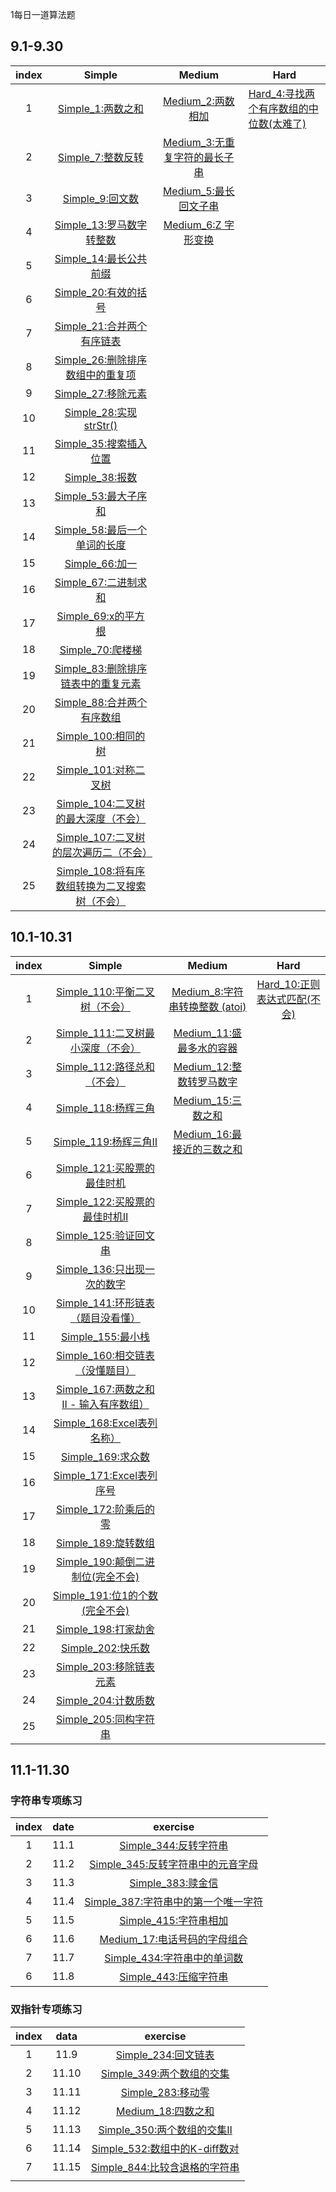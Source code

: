 1每日一道算法题

## 9.1-9.30

| index |                            Simple                            |                        Medium                         | Hard                                                        |
| :---: | :----------------------------------------------------------: | :---------------------------------------------------: | ----------------------------------------------------------- |
|   1   |          [Simple_1:两数之和](simple/Simple_1.java)           |       [Medium_2:两数相加](medium/Medium_2.java)       | [Hard_4:寻找两个有序数组的中位数(太难了)](hard/Hard_4.java) |
|   2   |          [Simple_7:整数反转](simple/Simple_7.java)           | [Medium_3:无重复字符的最长子串](medium/Medium_3.java) |                                                             |
|   3   |           [Simple_9:回文数](simple/Simple_9.java)            |     [Medium_5:最长回文子串](medium/Medium_5.java)     |                                                             |
|   4   |      [Simple_13:罗马数字转整数](simple/Simple_13.java)       |      [Medium_6:Z 字形变换](medium/Medium_6.java)      |                                                             |
|   5   |       [Simple_14:最长公共前缀](simple/Simple_14.java)        |                                                       |                                                             |
|   6   |        [Simple_20:有效的括号](simple/Simple_20.java)         |                                                       |                                                             |
|   7   |     [Simple_21:合并两个有序链表](simple/Simple_21.java)      |                                                       |                                                             |
|   8   |  [Simple_26:删除排序数组中的重复项](simple/Simple_26.java)   |                                                       |                                                             |
|   9   |         [Simple_27:移除元素](simple/Simple_27.java)          |                                                       |                                                             |
|  10   |       [Simple_28:实现strStr()](simple/Simple_28.java)        |                                                       |                                                             |
|  11   |       [Simple_35:搜索插入位置](simple/Simple_35.java)        |                                                       |                                                             |
|  12   |           [Simple_38:报数](simple/Simple_38.java)            |                                                       |                                                             |
|  13   |        [Simple_53:最大子序和](simple/Simple_53.java)         |                                                       |                                                             |
|  14   |    [Simple_58:最后一个单词的长度](simple/Simple_58.java)     |                                                       |                                                             |
|  15   |           [Simple_66:加一](simple/Simple_66.java)            |                                                       |                                                             |
|  16   |        [Simple_67:二进制求和](simple/Simple_67.java)         |                                                       |                                                             |
|  17   |         [Simple_69:x的平方根](simple/Simple_69.java)         |                                                       |                                                             |
|  18   |          [Simple_70:爬楼梯](simple/Simple_70.java)           |                                                       |                                                             |
|  19   | [Simple_83:删除排序链表中的重复元素](simple/Simple_83.java)  |                                                       |                                                             |
|  20   |     [Simple_88:合并两个有序数组](simple/Simple_88.java)      |                                                       |                                                             |
|  21   |        [Simple_100:相同的树](simple/Simple_100.java)         |                                                       |                                                             |
|  22   |       [Simple_101:对称二叉树](simple/Simple_101.java)        |                                                       |                                                             |
|  23   | [Simple_104:二叉树的最大深度（不会）](simple/Simple_104.java) |                                                       |                                                             |
|  24   | [Simple_107:二叉树的层次遍历二（不会）](simple/Simple_107.java) |                                                       |                                                             |
|  25   | [Simple_108:将有序数组转换为二叉搜索树（不会）](simple/Simple_108.java) |                                                       |                                                             |



## 10.1-10.31

| index |                            Simple                            |                         Medium                         |                       Hard                        |
| :---: | :----------------------------------------------------------: | :----------------------------------------------------: | :-----------------------------------------------: |
|   1   |   [Simple_110:平衡二叉树（不会）](simple/Simple_110.java)    | [Medium_8:字符串转换整数 (atoi)](medium/Medium_8.java) | [Hard_10:正则表达式匹配(不会)](hard/Hard_10.java) |
|   2   | [Simple_111:二叉树最小深度（不会）](simple/Simple_111.java)  |   [Medium_11:盛最多水的容器](medium/Medium_11.java)    |                                                   |
|   3   |    [Simple_112:路径总和（不会）](simple/Simple_112.java)     |   [Medium_12:整数转罗马数字](medium/Medium_12.java)    |                                                   |
|   4   |        [Simple_118:杨辉三角](simple/Simple_118.java)         |      [Medium_15:三数之和](medium/Medium_15.java)       |                                                   |
|   5   |        [Simple_119:杨辉三角Ⅱ](simple/Simple_119.java)        |  [Medium_16:最接近的三数之和](medium/Medium_16.java)   |                                                   |
|   6   |    [Simple_121:买股票的最佳时机](simple/Simple_121.java)     |                                                        |                                                   |
|   7   |    [Simple_122:买股票的最佳时机Ⅱ](simple/Simple_122.java)    |                                                        |                                                   |
|   8   |       [Simple_125:验证回文串](simple/Simple_125.java)        |                                                        |                                                   |
|   9   |    [Simple_136:只出现一次的数字](simple/Simple_136.java)     |                                                        |                                                   |
|  10   | [Simple_141:环形链表（题目没看懂）](simple/Simple_141.java)  |                                                        |                                                   |
|  11   |         [Simple_155:最小栈](simple/Simple_155.java)          |                                                        |                                                   |
|  12   |  [Simple_160:相交链表（没懂题目）](simple/Simple_160.java)   |                                                        |                                                   |
|  13   | [Simple_167:两数之和 II - 输入有序数组）](simple/Simple_167.java) |                                                        |                                                   |
|  14   |     [Simple_168:Excel表列名称）](simple/Simple_168.java)     |                                                        |                                                   |
|  15   |         [Simple_169:求众数](simple/Simple_169.java)          |                                                        |                                                   |
|  16   |      [Simple_171:Excel表列序号](simple/Simple_171.java)      |                                                        |                                                   |
|  17   |       [Simple_172:阶乘后的零](simple/Simple_172.java)        |                                                        |                                                   |
|  18   |        [Simple_189:旋转数组](simple/Simple_189.java)         |                                                        |                                                   |
|  19   | [Simple_190:颠倒二进制位(完全不会)](simple/Simple_190.java)  |                                                        |                                                   |
|  20   |   [Simple_191:位1的个数(完全不会)](simple/Simple_191.java)   |                                                        |                                                   |
|  21   |        [Simple_198:打家劫舍](simple/Simple_198.java)         |                                                        |                                                   |
|  22   |         [Simple_202:快乐数](simple/Simple_202.java)          |                                                        |                                                   |
|  23   |      [Simple_203:移除链表元素](simple/Simple_203.java)       |                                                        |                                                   |
|  24   |        [Simple_204:计数质数](simple/Simple_204.java)         |                                                        |                                                   |
|  25   |       [Simple_205:同构字符串](simple/Simple_205.java)        |                                                        |                                                   |

## 11.1-11.30

### 字符串专项练习

| index | date |                           exercise                           |
| :---: | :--: | :----------------------------------------------------------: |
|   1   | 11.1 |    [Simple_344:反转字符串](exercise/str/Simple_344.java)     |
|   2   | 11.2 | [Simple_345:反转字符串中的元音字母](exercise/str/Simple_345.java) |
|   3   | 11.3 |      [Simple_383:赎金信](exercise/str/Simple_383.java)       |
|   4   | 11.4 | [Simple_387:字符串中的第一个唯一字符](exercise/str/Simple_387.java) |
|   5   | 11.5 |    [Simple_415:字符串相加](exercise/str/Simple_415.java)     |
|   6   | 11.6 | [Medium_17:电话号码的字母组合](exercise/str//Medium_17.java) |
|   7   | 11.7 | [Simple_434:字符串中的单词数](exercise/str/Simple_434.java)  |
|   6   | 11.8 |    [Simple_443:压缩字符串](exercise/str/Simple_443.java)     |

### 双指针专项练习

| index | data  |                           exercise                           |
| :---: | :---: | :----------------------------------------------------------: |
|   1   | 11.9  | [Simple_234:回文链表](exercise/doublepoint/Simple_234.java)  |
|   2   | 11.10 | [Simple_349:两个数组的交集](exercise/doublepoint/Simple_349.java) |
|   3   | 11.11 |  [Simple_283:移动零](exercise/doublepoint/Simple_283.java)   |
|   4   | 11.12 |  [Medium_18:四数之和](exercise/doublepoint/Medium_18.java)   |
|   5   | 11.13 | [Simple_350:两个数组的交集Ⅱ](exercise/doublepoint/Simple_350.java) |
|   6   | 11.14 | [Simple_532:数组中的K-diff数对](exercise/doublepoint/Simple_532.java) |
|   7   | 11.15 | [Simple_844:比较含退格的字符串](exercise/doublepoint/Simple_844.java) |
|       |       |                                                              |

